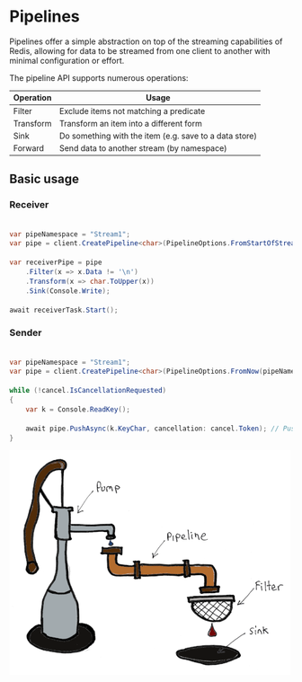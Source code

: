 # Pipelines

Pipelines offer a simple abstraction on top of the streaming capabilities of Redis, allowing for data to be streamed 
from one client to another with minimal configuration or effort.

The pipeline API supports numerous operations:

| Operation | Usage                                                  |
|-----------|--------------------------------------------------------|
| Filter    | Exclude items not matching a predicate                 |
| Transform | Transform an item into a different form                |
| Sink      | Do something with the item (e.g. save to a data store) |
| Forward   | Send data to another stream (by namespace)             |

## Basic usage

### Receiver

```cs

var pipeNamespace = "Stream1";
var pipe = client.CreatePipeline<char>(PipelineOptions.FromStartOfStream(pipeNamespace));

var receiverPipe = pipe
    .Filter(x => x.Data != '\n')
    .Transform(x => char.ToUpper(x))
    .Sink(Console.Write);

await receiverTask.Start();

```

### Sender

```cs

var pipeNamespace = "Stream1";
var pipe = client.CreatePipeline<char>(PipelineOptions.FromNow(pipeNamespace));

while (!cancel.IsCancellationRequested)
{
    var k = Console.ReadKey();

    await pipe.PushAsync(k.KeyChar, cancellation: cancel.Token); // Push to the stream
}

```

![Pipeline](pipeline_small.png "Pipeline")